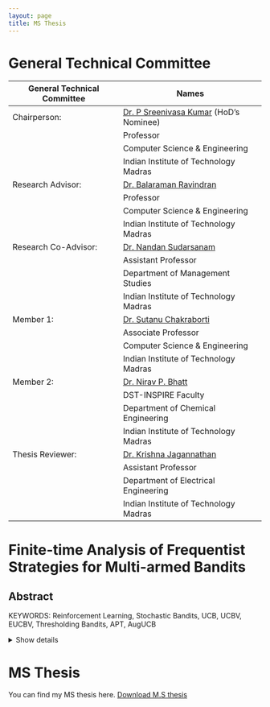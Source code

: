 ```yaml
---
layout: page
title: MS Thesis
---
```


# General Technical Committee

|General Technical Committee| Names|
|--------------|-------------|
|Chairperson: |[Dr. P Sreenivasa Kumar](https://www.cse.iitm.ac.in/~psk/) (HoD’s Nominee)
||Professor|
||Computer Science & Engineering|
||Indian Institute of Technology Madras|
|Research Advisor: |[Dr. Balaraman Ravindran](https://www.cse.iitm.ac.in/~ravi/)|
||Professor|
||Computer Science & Engineering|
||Indian Institute of Technology Madras|
|Research Co-Advisor: |[Dr. Nandan Sudarsanam](https://doms.iitm.ac.in/index.php/nandan-s)|
||Assistant Professor|
||Department of Management Studies|
||Indian Institute of Technology Madras|
|Member 1: |[Dr. Sutanu Chakraborti](http://www.cse.iitm.ac.in/~sutanuc/)|
||Associate Professor|
||Computer Science & Engineering|
||Indian Institute of Technology Madras|
|Member 2: |[Dr. Nirav P. Bhatt](http://web.iitm.ac.in/ibse/team/Nirav-Bhatt.html)|
||DST-INSPIRE Faculty|
||Department of Chemical Engineering|
||Indian Institute of Technology Madras|
|Thesis Reviewer: |[Dr. Krishna Jagannathan](http://www.ee.iitm.ac.in/~krishnaj/)|
||Assistant Professor|
||Department of Electrical Engineering|
||Indian Institute of Technology Madras|


# Finite-time Analysis of Frequentist Strategies for Multi-armed Bandits

## Abstract
  KEYWORDS: Reinforcement Learning, Stochastic Bandits, UCB, UCBV, EUCBV, Thresholding Bandits, APT, AugUCB
  <details>
        <summary>
          Show details
        </summary>
          

          <p>This thesis studies the following topics in the area of Reinforcement Learning: classic Multi-armed bandits in stationary distribution with the goal of cumulative regret mini- mization using variance estimates and Thresholding bandits in pure exploration fixed- budget setting with the goal of instantaneous regret minimization also using variance estimates. The common underlying theme is the study of bandit theory and its applica- tion in various types of environments. In the first part of the thesis, we study the classic multi-armed bandit problem with a stationary distribution, one of the first settings stud- ied by the bandit community and which successively gave rise to several new directions in bandit theory. We propose a novel algorithm in this setting and compare both theoret- ically and empirically its performance against the available algorithms. Our proposed algorithm termed as Efficient-UCB-Variance (EUCBV) is the first arm-elimination al- gorithm which uses variance estimation to eliminate arms as well as achieve an order optimal regret bound. Empirically, we show that EUCBV outperforms most of the state-of-the-art algorithms in the considered environments. In the next part, we study a specific type of stochastic multi-armed bandit setup called the thresholding bandit problem and discuss its usage, available state-of-the-art algorithms on this setting and our solution to this problem. We propose the Augmented-UCB (AugUCB) algorithm which again uses variance and mean estimation along with arm elimination technique to conduct exploration. We give theoretical guarantees on the expected loss of our algo- rithm and also analyze its performance against state-of-the-art algorithms in numerical simulations in multiple synthetic environments.</p>
  </details>

# MS Thesis

You can find my MS thesis here. [Download M.S thesis](/pdf/final_thesis(A5)_Subhojyoti_CS15S300.pdf)
